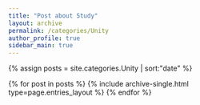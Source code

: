 ```yaml
---
title: "Post about Study"
layout: archive
permalink: /categories/Unity
author_profile: true
sidebar_main: true
---
```


{% assign posts = site.categories.Unity | sort:"date" %}

{% for post in posts %}
  {% include archive-single.html type=page.entries_layout %}
{% endfor %}
